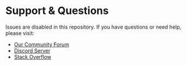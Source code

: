 # Support & Questions

Issues are disabled in this repository. If you have questions or need help, please visit:

- [Our Community Forum](https://forum.example.com)
- [Discord Server](https://discord.gg/example)
- [Stack Overflow](https://stackoverflow.com/questions/tagged/example-tag)
